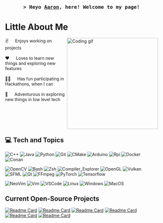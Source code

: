 <!-- Intro  -->
<h3 align="center">
        <samp>&gt; Heyo 
                <b><a target="_blank" href="https://www.linkedin.com/in/aaron-her">Aaron</a></b>, here! Welcome to my page!
        </samp>
</h3>

<!-- About Me Information -->
# Little About Me
<p>
  <img align="right" height="300" width="300" src="https://media.giphy.com/media/LBFPLXkgoVm80dx6sP/giphy.gif" alt="Coding gif" />
  
 ✌️ &emsp; Enjoys working on projects<br/><br/>
 ❤️ &emsp; Loves to learn new things and exploring new features<br/><br/>
 👨‍💻 &emsp; Has fun participating in Hackathons, when I can<br/><br/>
 🫡 &emsp; Adventurous in exploring new things in low level tech<br/><br/>
</p>

<br/>
<br/>
<br/>

<!-- Information on my tech stack -->
## 💻 Tech and Topics
<!-- @note + is special char in query part, so encode it by doing %2B -->
![C++](https://img.shields.io/badge/-c++-00599C?style=for-the-badge&labelColor=403C3D&logo=c%2B%2B&logoColor=00599C)
![Java](https://img.shields.io/badge/Java-ED8B00?style=for-the-badge&labelColor=403C3D&logo=openjdk&logoColor=ED8B00)
![Python](https://img.shields.io/badge/Python-006BFF?style=for-the-badge&labelColor=403C3D&logo=python&logoColor=006BFF)
![Git](https://img.shields.io/badge/Git-6E9F18?style=for-the-badge&labelColor=403C3D&logo=git&logoColor=7FE719)
![CMake](https://img.shields.io/badge/CMake-ED1C24?style=for-the-badge&labelColor=403C3D&logo=git&logoColor=FA5C5C)
![Arduino](https://img.shields.io/badge/Arduino-00878F?style=for-the-badge&labelColor=403C3D&logo=Arduino&logoColor=00878F)
![Rpi](https://img.shields.io/badge/Raspberry_Pi-A22846?style=for-the-badge&labelColor=403C3D&logo=Raspberrypi&logoColor=A22846)
![Docker](https://img.shields.io/badge/Docker-2496ED?style=for-the-badge&labelColor=403C3D&logo=Docker&logoColor=2496ED)
![Conan](https://img.shields.io/badge/Conan-2496ED?style=for-the-badge&labelColor=ADD8E6&logo=Conan&logoColor=2496ED)

![OpenCV](https://img.shields.io/badge/OpenCV-5C3EE8?style=for-the-badge&labelColor=403C3D&logo=OpenCV&logoColor=5C3EE8)
![Bash](https://img.shields.io/badge/Bash-4EAA25?style=for-the-badge&labelColor=403C3D&logo=GNUBash&logoColor=4EAA25)
![Zsh](https://img.shields.io/badge/Zsh-F15A24?style=for-the-badge&labelColor=403C3D&logo=Zsh&logoColor=F15A24)
![Compiler_Explorer](https://img.shields.io/badge/Compiler_Explorer-67C52A?style=for-the-badge&labelColor=403C3D&logo=CompilerExplorer&logoColor=67C52A)
![OpenGL](https://img.shields.io/badge/OpenGL-5586A4?style=for-the-badge&labelColor=403C3D&logo=OpenGL&logoColor=5586A4)
![Vulkan](https://img.shields.io/badge/Vulkan-AC162C?style=for-the-badge&labelColor=403C3D&logo=Vulkan&logoColor=AC162C)
![SFML](https://img.shields.io/badge/SFML-8CC445?style=for-the-badge&labelColor=403C3D&logo=SFML&logoColor=8CC445)
![Qt](https://img.shields.io/badge/Qt-41CD52?style=for-the-badge&labelColor=403C3D&logo=Qt&logoColor=41CD52)
![FFmpeg](https://img.shields.io/badge/FFmpeg-007808?style=for-the-badge&labelColor=403C3D&logo=FFmpeg&logoColor=007808)
![PyTorch](https://img.shields.io/badge/PyTorch-EE4C2C?style=for-the-badge&labelColor=403C3D&logo=PyTorch&logoColor=EE4C2C)
![Tensorflow](https://img.shields.io/badge/TensorFlow-FF6F00?style=for-the-badge&labelColor=403C3D&logo=PyTorch&logoColor=FF6F00)

![NeoVim](https://img.shields.io/badge/Neovim-57A143?style=for-the-badge&labelColor=403C3D&logo=Neovim&logoColor=57A143)
![Vim](https://img.shields.io/badge/Vim-019733?style=for-the-badge&labelColor=403C3D&logo=Vim&logoColor=019733)
![VSCode](https://img.shields.io/badge/Visual_Studio_Code-007ACC?style=for-the-badge&labelColor=403C3D&logo=VisualStudioCode&logoColor=007ACC)
![Linux](https://img.shields.io/badge/Linux-F15833?style=for-the-badge&labelColor=403C3D&logo=linux&logoColor=F15833)
![Windows](https://img.shields.io/badge/Windows-0078D4?style=for-the-badge&labelColor=403C3D&logo=Windows&logoColor=0078D4)
![MacOS](https://img.shields.io/badge/Mac_OS-00AF9C?style=for-the-badge&labelColor=403C3D&logo=MacOS&logoColor=00AF9C)

<!--
Showcasing what are current projects that I am working/contributing too
This is the link to different themes for future reference, https://github.com/anuraghazra/github-readme-stats/blob/master/themes/README.md
-->
## Current Open-Source Projects
[![Readme Card](https://github-readme-stats.vercel.app/api/pin/?username=SpinnerX&repo=Engine_3D&theme=tokyonight)](https://github.com/SpinnerX/Engine_3D)
[![Readme Card](https://github-readme-stats.vercel.app/api/pin/?username=SpinnerX&repo=A--Compiler&theme=tokyonight)](https://github.com/SpinnerX/A--Compiler)
[![Readme Card](https://github-readme-stats.vercel.app/api/pin/?username=SpinnerX&repo=urc-intelligent-systems-2023&theme=tokyonight)](https://github.com/SJSURoboticsTeam/urc-intelligent-systems-2023)
[![Readme Card](https://github-readme-stats.vercel.app/api/pin/?username=SpinnerX&repo=mini-engine-vulkan&theme=tokyonight)](https://github.com/SpinnerX/Mini-Engine-Vulkan)
[![Readme Card](https://github-readme-stats.vercel.app/api/pin/?username=SpinnerX&repo=display-driver-arduino&theme=tokyonight)](https://github.com/SpinnerX/display-driver-arduino)
[![Readme Card](https://github-readme-stats.vercel.app/api/pin/?username=SpinnerX&repo=display-driver-stm32f4xx&theme=tokyonight)](https://github.com/SpinnerX/display-driver-stm32f4xx)

<!--
**SpinnerX/SpinnerX** is a ✨ _special_ ✨ repository because its `README.md` (this file) appears on your GitHub profile.
